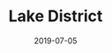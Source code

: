 ---
title: Lake District
date: 2019-07-05
layout: trip
thumb_img_path: trips/lakedistrict/2.jpeg
content_img_paths:
  - trips/lakedistrict/1.jpeg
  - trips/lakedistrict/2.jpeg
  - trips/lakedistrict/3.jpeg
  - trips/lakedistrict/4.jpeg
  - trips/lakedistrict/5.jpeg
  - trips/lakedistrict/6.jpeg
  - trips/lakedistrict/7.jpeg
car: Ford Transit Custom, 6-speed MT
mileage: 1294
---